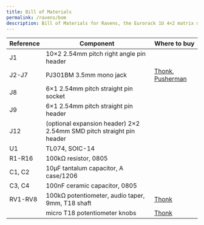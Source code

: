 ```yaml
---
title: Bill of Materials
permalink: /ravens/bom
description: Bill of Materials for Ravens, the Eurorack 1U 4×2 matrix mixer
---
```


| Reference | Component | Where to buy |
|-|-|-|
| J1 | 10×2 2.54mm pitch right angle pin header |  |
| J2-J7 | PJ301BM 3.5mm mono jack | [Thonk](https://www.thonk.co.uk/shop/3-5mm-jacks/), [Pusherman](https://pushermanproductions.com/product/jack-socket-3-5mm-pj301bm/) |
| J8 | 6×1 2.54mm pitch straight pin socket | |
| J9 | 6×1 2.54mm pitch straight pin header | |
| J12 | (optional expansion header) 2×2 2.54mm SMD pitch straight pin header | |
| U1 | TL074, SOIC-14 | |
| R1-R16 | 100kΩ resistor, 0805 | |
| C1, C2 | 10μF tantalum capacitor, A case/1206 | |
| C3, C4 | 100nF ceramic capacitor, 0805 | |
| RV1-RV8 | 100kΩ potentiometer, audio taper, 9mm, T18 shaft | [Thonk](https://www.thonk.co.uk/shop/alpha-9mm-pots-vertical-t18/) |
| | micro T18 potentiometer knobs | [Thonk](https://www.thonk.co.uk/shop/micro-knobs/) |
